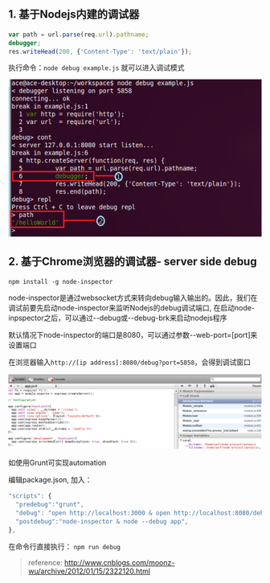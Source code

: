 ## 1. 基于Nodejs内建的调试器

```JavaScript
var path = url.parse(req.url).pathname;
debugger;
res.writeHead(200, {'Content-Type': 'text/plain'});
```

执行命令：`node debug example.js` 就可以进入调试模式

![](2012011500104217.png)

## 2. 基于Chrome浏览器的调试器- server side debug

`npm install -g node-inspector`

node-inspector是通过websocket方式来转向debug输入输出的。因此，我们在调试前要先启动node-inspector来监听Nodejs的debug调试端口, 在启动node-inpspector之后，可以通过--debug或--debug-brk来启动nodejs程序

默认情况下node-inspector的端口是8080，可以通过参数--web-port=[port]来设置端口

在浏览器输入`http://[ip address]:8080/debug?port=5858`，会得到调试窗口

![](2012011521141853.png)

如使用Grunt可实现automation

编辑package.json, 加入：

```javascript
"scripts": {
  "predebug":"grunt",
  "debug": "open http://localhost:3000 & open http://localhost:8080/debug?port=5858",
  "postdebug":"node-inspector & node --debug app",
},
```

在命令行直接执行： `npm run debug`

> reference:  http://www.cnblogs.com/moonz-wu/archive/2012/01/15/2322120.html
